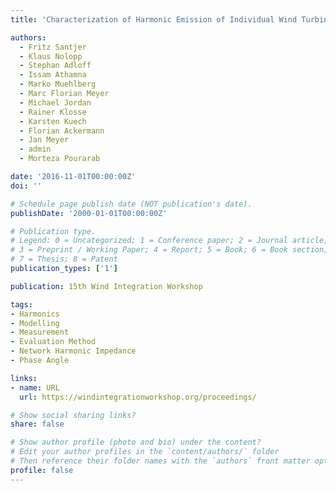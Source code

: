 ```yaml
---
title: 'Characterization of Harmonic Emission of Individual Wind Turbines and PV Inverters Based on Measurements - Part 2 - Wind Turbines'

authors:
  - Fritz Santjer
  - Klaus Nolopp
  - Stephan Adloff
  - Issam Athamna
  - Marko Muehlberg
  - Marc Florian Meyer
  - Michael Jordan
  - Rainer Klosse
  - Karsten Kuech
  - Florian Ackermann
  - Jan Meyer
  - admin
  - Morteza Pourarab

date: '2016-11-01T00:00:00Z'
doi: ''

# Schedule page publish date (NOT publication's date).
publishDate: '2000-01-01T00:00:00Z'

# Publication type.
# Legend: 0 = Uncategorized; 1 = Conference paper; 2 = Journal article;
# 3 = Preprint / Working Paper; 4 = Report; 5 = Book; 6 = Book section;
# 7 = Thesis; 8 = Patent
publication_types: ['1']

publication: 15th Wind Integration Workshop

tags:
- Harmonics
- Modelling
- Measurement
- Evaluation Method
- Network Harmonic Impedance
- Phase Angle

links:
- name: URL
  url: https://windintegrationworkshop.org/proceedings/

# Show social sharing links?
share: false

# Show author profile (photo and bio) under the content?
# Edit your author profiles in the `content/authors/` folder
# Then reference their folder names with the `authors` front matter option above
profile: false
---
```

